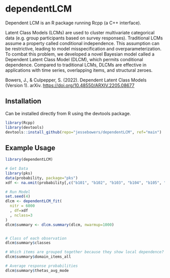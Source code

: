 # dependentLCM

Dependent LCM is an R package running Rcpp (a C++ interface).

Latent Class Models (LCMs) are used to cluster multivariate categorical data (e.g. group participants based on survey responses). Traditional LCMs assume a property called conditional independence. This assumption can be restrictive, leading to model misspecification and overparameterization. To combat this problem, we developed a novel Bayesian model called a Dependent Latent Class Model (DLCM), which permits conditional dependence. Compared to traditional LCMs, DLCMs are effective in applications with time series, overlapping items, and structural zeroes.

Bowers, J., & Culpepper, S. (2022). Dependent Latent Class Models (Version 1). arXiv. https://doi.org/10.48550/ARXIV.2205.08677

## Installation

Can be installed directly from R using the devtools package.

```R
library(Rcpp)
library(devtools)
devtools::install_github(repo="jessebowers/dependentLCM", ref="main")
```

## Example Usage

```R
library(dependentLCM)

# Get Data
library(pks)
data(probability, package="pks")
xdf <- na.omit(probability[,c("b101", "b102", "b103", "b104", "b105", "b106", "b107", "b108", "b109", "b110", "b111", "b112", "b201", "b202", "b203", "b204", "b205", "b206", "b207", "b208", "b209", "b210", "b211", "b212")])

# Run Model
set.seed(4)
dlcm <- dependentLCM_fit(
  nitr = 6000
  , df=xdf
  , nclass=3
)
dlcm$summary <- dlcm.summary(dlcm, nwarmup=1000)


# Class of each observation
dlcm$summary$classes

# Which items are grouped together because they show local dependence? See ?dlcm.summary. We call groups of locally dependent items 'domains'.
dlcm$summary$domain_items_all

# Average response probabilities
dlcm$summary$thetas_avg_mode
```